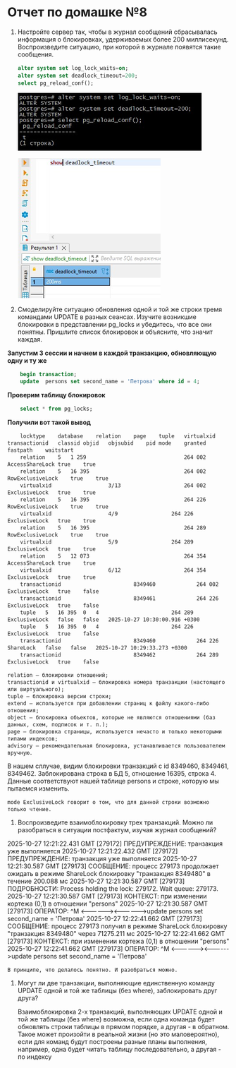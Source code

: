 # Отчет по домашке №8

1. Настройте сервер так, чтобы в журнал сообщений сбрасывалась информация о блокировках, удерживаемых более 200 миллисекунд. Воспроизведите ситуацию, при которой в журнале появятся такие сообщения.

    ```SQL
    alter system set log_lock_waits=on;
    alter system set deadlock_timeout=200;
    select pg_reload_conf();
    ```

    ![pg](/img/8/1.jpg)
    
    ![pg](/img/8/2.jpg)


1. Смоделируйте ситуацию обновления одной и той же строки тремя командами UPDATE в разных сеансах. Изучите возникшие блокировки в представлении pg_locks и убедитесь, что все они понятны. Пришлите список блокировок и объясните, что значит каждая.
    
**Запустим 3 сессии и начнем в каждой транзакцию, обновляющую одну и ту же**

```SQL
    begin transaction;
    update  persons set second_name = 'Петрова' where id = 4;
```

**Проверим таблицу блокировок**

```SQL
    select * from pg_locks;
```
    
**Получили вот такой вывод**
```
    locktype	database	relation	page	tuple	virtualxid	transactionid	classid	objid	objsubid	pid	mode	granted	fastpath	waitstart
    relation	5	1 259	 	 	 	 	 	 	 	264 002	AccessShareLock	true	true	 
    relation	5	16 395	 	 	 	 	 	 	 	264 002	RowExclusiveLock	true	true	 
    virtualxid	 	 	 	 	3/13	 	 	 	 	264 002	ExclusiveLock	true	true	 
    relation	5	16 395	 	 	 	 	 	 	 	264 226	RowExclusiveLock	true	true	 
    virtualxid	 	 	 	 	4/9	 	 	 	 	264 226	ExclusiveLock	true	true	 
    relation	5	16 395	 	 	 	 	 	 	 	264 289	RowExclusiveLock	true	true	 
    virtualxid	 	 	 	 	5/9	 	 	 	 	264 289	ExclusiveLock	true	true	 
    relation	5	12 073	 	 	 	 	 	 	 	264 354	AccessShareLock	true	true	 
    virtualxid	 	 	 	 	6/12	 	 	 	 	264 354	ExclusiveLock	true	true	 
    transactionid	 	 	 	 	 	8349460	 	 	 	264 002	ExclusiveLock	true	false	 
    transactionid	 	 	 	 	 	8349461	 	 	 	264 226	ExclusiveLock	true	false	 
    tuple	5	16 395	0	4	 	 	 	 	 	264 289	ExclusiveLock	false	false	2025-10-27 10:30:00.916 +0300
    tuple	5	16 395	0	4	 	 	 	 	 	264 226	ExclusiveLock	true	false	 
    transactionid	 	 	 	 	 	8349460	 	 	 	264 226	ShareLock	false	false	2025-10-27 10:29:33.273 +0300
    transactionid	 	 	 	 	 	8349462	 	 	 	264 289	ExclusiveLock	true	false	 
```

    relation — блокировки отношений;
    transactionid и virtualxid — блокировка номера транзакции (настоящего или виртуального);
    tuple — блокировка версии строки;
    extend — используется при добавлении страниц к файлу какого-либо отношения;
    object — блокировка объектов, которые не являются отношениями (баз данных, схем, подписок и т. п.);
    page — блокировка страницы, используется нечасто и только некоторыми типами индексов;
    advisory — рекомендательная блокировка, устанавливается пользователем вручную.

В нашем сллучае, видим блокировки транзакций с id 8349460, 8349461, 8349462. Заблокирована строка в БД 5, отношение 16395, строка 4.
Данные соответствуют нашей таблице persons и строке, которую мы пытаемся изменить.

    mode ExclusiveLock говорит о том, что для данной строки возможно только чтение.


1. Воспроизведите взаимоблокировку трех транзакций. Можно ли разобраться в ситуации постфактум, изучая журнал сообщений?

2025-10-27 12:21:22.431 GMT [279172] ПРЕДУПРЕЖДЕНИЕ:  транзакция уже выполняется
2025-10-27 12:21:22.432 GMT [279172] ПРЕДУПРЕЖДЕНИЕ:  транзакция уже выполняется
2025-10-27 12:21:30.587 GMT [279173] СООБЩЕНИЕ:  процесс 279173 продолжает ожидать в режиме ShareLock блокировку "транзакция 8349480" в течение 200.088 мс
2025-10-27 12:21:30.587 GMT [279173] ПОДРОБНОСТИ:  Process holding the lock: 279172. Wait queue: 279173.
2025-10-27 12:21:30.587 GMT [279173] КОНТЕКСТ:  при изменении кортежа (0,1) в отношении "persons"
2025-10-27 12:21:30.587 GMT [279173] ОПЕРАТОР:  ^M
<------><------>update  persons set second_name = 'Петрова'
2025-10-27 12:22:41.662 GMT [279173] СООБЩЕНИЕ:  процесс 279173 получил в режиме ShareLock блокировку "транзакция 8349480" через 71275.211 мс
2025-10-27 12:22:41.662 GMT [279173] КОНТЕКСТ:  при изменении кортежа (0,1) в отношении "persons"
2025-10-27 12:22:41.662 GMT [279173] ОПЕРАТОР:  ^M
<------><------>update  persons set second_name = 'Петрова'

    В принципе, что делалось понятно. И разобраться можно.

1. Могут ли две транзакции, выполняющие единственную команду UPDATE одной и той же таблицы (без where), заблокировать друг друга?

    Взаимоблокировка 2-х транзакций, выполняющих UPDATE одной и той же таблицы (без where) возможна, если одна команда будет обновлять строки таблицы в прямом порядке, а другая - в обратном. Такое может произойти в реальной жизни (но это маловероятно), если для команд будут построены разные планы выполнения, например, одна будет читать таблицу последовательно, а другая - по индексу